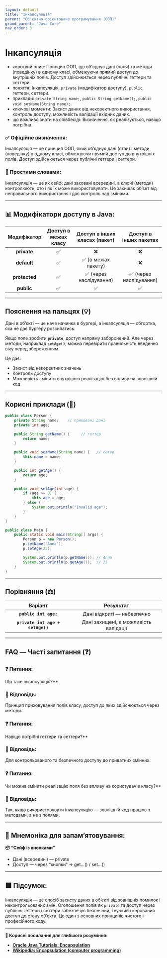 ```yaml
---
layout: default
title: "Інкапсуляція"
parent: "Об'єктно-орієнтоване програмування (ООП)"
grand_parent: "Java Core"
nav_order: 3
---
```


# Інкапсуляція

*   короткий опис: Принцип ООП, що об'єднує дані (поля) та методи (поведінку) в одному класі, обмежуючи прямий доступ до внутрішніх полів. Доступ здійснюється через публічні геттери та сеттери.
*   поняття: Інкапсуляція, `private` (модифікатор доступу), `public`, геттери, сеттери.
*   приклади: `private String name;`, `public String getName();`, `public void setName(String name);`.
*   ключові моменти: Захист даних від некоректного використання, контроль доступу, можливість валідації вхідних даних.
*   що важливо знати на співбесіді: Визначення, як реалізується, навіщо потрібна.

### **✅ Офіційне визначення:**

Інкапсуляція — це принцип ООП, який об’єднує дані (стан) і методи (поведінку) в одному класі, обмежуючи прямий доступ до внутрішніх полів. Доступ здійснюється через публічні геттери і сеттери.

### **🧠 Простими словами:**

Інкапсуляція — це як сейф: дані заховані всередині, а ключі (методи) контролюють, хто і як їх може використовувати. Це захищає об’єкт від неправильного використання і дає контроль над змінами.


---

## **📊 Модифікатори доступу в Java:**

| Модифікатор | Доступ в межах класу | Доступ в інших класах (пакет) | Доступ в інших пакетах |
| :---: | :---: | :---: | :---: |
| **private** | ✅ | ❌ | ❌ |
| **default** | ✅ | ✅ (в межах пакету) | ❌ |
| **protected** | ✅ | ✅ (через наслідування) | ✅ (через наслідування) |
| **public** | ✅ | ✅ | ✅ |

---

## **Пояснення на пальцях (💡)**

Дані в об’єкті — це наче начинка в бургері, а інкапсуляція — обгортка, яка не дає бургеру розсипатись.

Якщо поле зробити **`private`**, доступ напряму заборонений. Але через методи, наприклад **`setAge()`**, можна перевірити правильність введення віку перед збереженням.

Це дає:

* Захист від некоректних значень
* Контроль доступу
* Можливість змінити внутрішню реалізацію без впливу на зовнішній код

---

## **Корисні приклади (🧪)**

```java
public class Person {
    private String name;    // приховані дані
    private int age;

    public String getName() {     // геттер
        return name;
    }

    public void setName(String name) {   // сетер
        this.name = name;
    }

    public int getAge() {
        return age;
    }

    public void setAge(int age) {
        if (age >= 0) {
            this.age = age;
        } else {
            System.out.println("Invalid age");
        }
    }
}

public class Main {
    public static void main(String[] args) {
        Person p = new Person();
        p.setName("Anna");
        p.setAge(25);

        System.out.println(p.getName()); // Anna
        System.out.println(p.getAge());  // 25
    }
}
```
---

## **Порівняння (⚖️)**

| Варіант | Результат |
| :---: | :---: |
| **`public int age;`** | Дані відкриті — небезпечно |
| **`private int age + setAge()`** | Дані захищені, є можливість валідації |

---

## **FAQ — Часті запитання (❓)**

### **❓ Питання:**
 Що таке інкапсуляція?**

### **💬 Відповідь:**




Принцип приховування полів класу, доступ до яких здійснюється через методи.

#### 

### **❓ Питання:**
 Навіщо потрібні геттери та сеттери?**

### **💬 Відповідь:**




Для контрольованого та безпечного доступу до приватних змінних.

#### 

### **❓ Питання:**
 Чи можна змінити реалізацію поля без впливу на користувачів класу?**

### **💬 Відповідь:**




Так, якщо використовувати інкапсуляцію — зовнішній код працює з методами, а не з полями.

---

## **🧠 Мнемоніка для запам’ятовування:**

**📦 “Сейф із кнопками”**

* Дані (всередині) — private
* Доступ — через “кнопки” -> get...() / set...()

---

## **🟩 Підсумок:**

Інкапсуляція — це спосіб захисту даних в об’єкті від зовнішніх помилок і неконтрольованих змін. Оголошення полів як `private` та доступ через публічні геттери і сеттери забезпечує безпечний, гнучкий і керований доступ до стану об’єкта. Це один з основних принципів чистого і професійного коду.

---

**🔗 Корисні посилання для глибшого розуміння:**

* [**Oracle Java Tutorials: Encapsulation**](https://docs.oracle.com/javase/tutorial/java/javaOO/encapsulation.html)
* [**Wikipedia: Encapsulation (computer programming)**](https://en.wikipedia.org/wiki/Encapsulation_\(computer_programming\))
